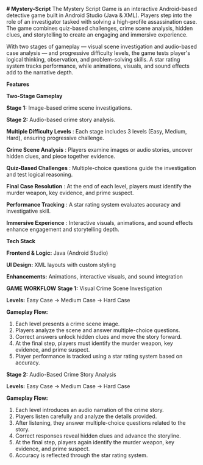 **# Mystery-Script**
The Mystery Script Game is an interactive Android-based detective game built in Android Studio (Java & XML). Players step into the role of an investigator tasked with solving a high-profile assassination case. The game combines quiz-based challenges, crime scene analysis, hidden clues, and storytelling to create an engaging and immersive experience.

With two stages of gameplay — visual scene investigation and audio-based case analysis — and progressive difficulty levels, the game tests player's logical thinking, observation, and problem-solving skills. A star rating system tracks performance, while animations, visuals, and sound effects add to the narrative depth.

**Features**

**Two-Stage Gameplay**

**Stage 1:** Image-based crime scene investigations.

**Stage 2:** Audio-based crime story analysis.

**Multiple Difficulty Levels** : Each stage includes 3 levels (Easy, Medium, Hard), ensuring progressive challenge.

**Crime Scene Analysis** : Players examine images or audio stories, uncover hidden clues, and piece together evidence.

**Quiz-Based Challenges** : Multiple-choice questions guide the investigation and test logical reasoning.

**Final Case Resolution** : At the end of each level, players must identify the murder weapon, key evidence, and prime suspect.

**Performance Tracking** : A star rating system evaluates accuracy and investigative skill.

**Immersive Experience** : Interactive visuals, animations, and sound effects enhance engagement and storytelling depth.

**Tech Stack**

**Frontend & Logic:** Java (Android Studio)

**UI Design:** XML layouts with custom styling

**Enhancements:** Animations, interactive visuals, and sound integration 

**GAME WORKFLOW**
**Stage 1:** Visual Crime Scene Investigation

**Levels:** Easy Case → Medium Case → Hard Case

**Gameplay Flow:**

1. Each level presents a crime scene image.
2. Players analyze the scene and answer multiple-choice questions.
3. Correct answers unlock hidden clues and move the story forward.
4. At the final step, players must identify the murder weapon, key evidence, and prime suspect.
5. Player performance is tracked using a star rating system based on accuracy.

**Stage 2:** Audio-Based Crime Story Analysis

**Levels:** Easy Case → Medium Case → Hard Case

**Gameplay Flow:**

1. Each level introduces an audio narration of the crime story.
2. Players listen carefully and analyze the details provided.
3. After listening, they answer multiple-choice questions related to the story.
4. Correct responses reveal hidden clues and advance the storyline.
5. At the final step, players again identify the murder weapon, key evidence, and prime suspect.
6. Accuracy is reflected through the star rating system.
